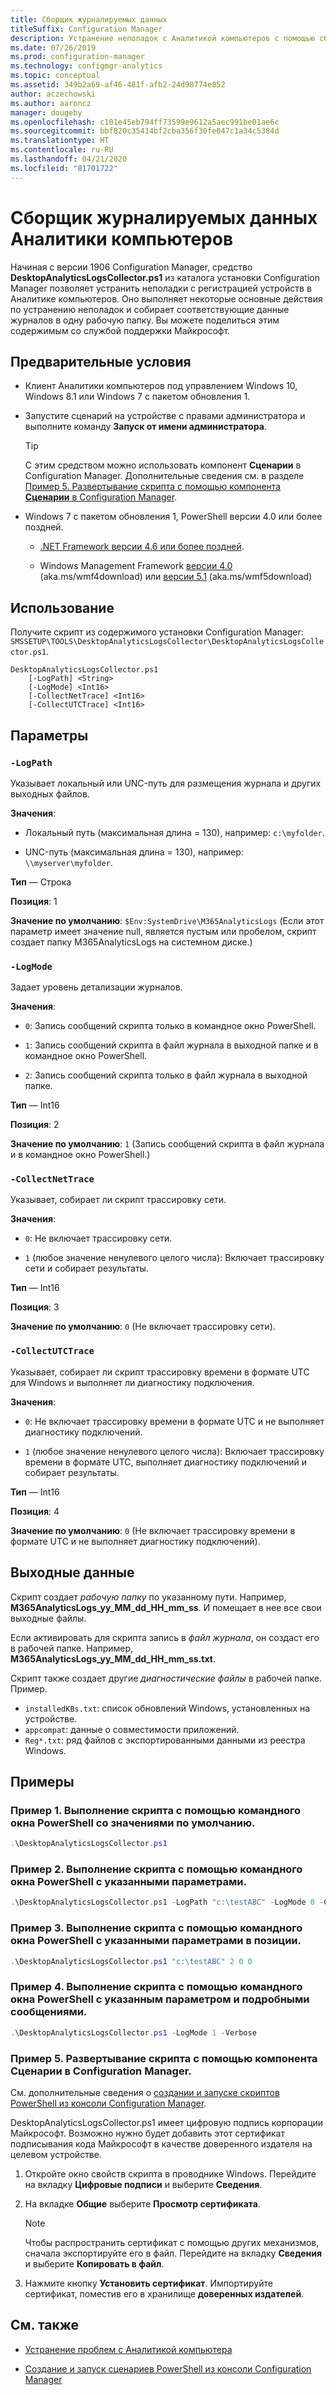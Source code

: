 ```yaml
---
title: Сборщик журналируемых данных
titleSuffix: Configuration Manager
description: Устранение неполадок с Аналитикой компьютеров с помощью сборщика журналируемых данных
ms.date: 07/26/2019
ms.prod: configuration-manager
ms.technology: configmgr-analytics
ms.topic: conceptual
ms.assetid: 349b2a69-af46-481f-afb2-24d98774e852
author: aczechowski
ms.author: aaroncz
manager: dougeby
ms.openlocfilehash: c101e45eb794ff73599e9612a5aec991be01ae6c
ms.sourcegitcommit: bbf820c35414bf2cba356f30fe047c1a34c5384d
ms.translationtype: HT
ms.contentlocale: ru-RU
ms.lasthandoff: 04/21/2020
ms.locfileid: "81701722"
---
```

# <a name="desktop-analytics-log-collector"></a>Сборщик журналируемых данных Аналитики компьютеров

Начиная с версии 1906 Configuration Manager, средство **DesktopAnalyticsLogsCollector.ps1** из каталога установки Configuration Manager позволяет устранить неполадки с регистрацией устройств в Аналитике компьютеров. Оно выполняет некоторые основные действия по устранению неполадок и собирает соответствующие данные журналов в одну рабочую папку. Вы можете поделиться этим содержимым со службой поддержки Майкрософт.


## <a name="prerequisites"></a>Предварительные условия

- Клиент Аналитики компьютеров под управлением Windows 10, Windows 8.1 или Windows 7 с пакетом обновления 1.

- Запустите сценарий на устройстве с правами администратора и выполните команду **Запуск от имени администратора**.

    > [!Tip]
    > С этим средством можно использовать компонент **Сценарии** в Configuration Manager. Дополнительные сведения см. в разделе [Пример 5. Развертывание скрипта с помощью компонента **Сценарии** в Configuration Manager](#bkmk_ex5).

- Windows 7 с пакетом обновления 1, PowerShell версии 4.0 или более поздней.
    - [.NET Framework версии 4.6 или более поздней](https://dotnet.microsoft.com/download/dotnet-framework).

    - Windows Management Framework [версии 4.0](https://support.microsoft.com/help/2819745) (aka.ms/wmf4download) или [версии 5.1](https://www.microsoft.com/download/details.aspx?id=54616) (aka.ms/wmf5download)

## <a name="usage"></a>Использование

Получите скрипт из содержимого установки Configuration Manager: `SMSSETUP\TOOLS\DesktopAnalyticsLogsCollector\DesktopAnalyticsLogsCollector.ps1`.

``` Syntax
DesktopAnalyticsLogsCollector.ps1
    [-LogPath] <String>
    [-LogMode] <Int16>
    [-CollectNetTrace] <Int16>
    [-CollectUTCTrace] <Int16>
```

## <a name="parameters"></a>Параметры

### `-LogPath`

Указывает локальный или UNC-путь для размещения журнала и других выходных файлов.

**Значения**:

- Локальный путь (максимальная длина = 130), например: `c:\myfolder`.

- UNC-путь (максимальная длина = 130), например: `\\myserver\myfolder`.

**Тип** — Строка

**Позиция**: 1

**Значение по умолчанию**: `$Env:SystemDrive\M365AnalyticsLogs` (Если этот параметр имеет значение null, является пустым или пробелом, скрипт создает папку M365AnalyticsLogs на системном диске.)

### `-LogMode`

Задает уровень детализации журналов.

**Значения**:

- `0`: Запись сообщений скрипта только в командное окно PowerShell.

- `1`: Запись сообщений скрипта в файл журнала в выходной папке и в командное окно PowerShell.

- `2`: Запись сообщений скрипта только в файл журнала в выходной папке.

**Тип** — Int16

**Позиция**: 2

**Значение по умолчанию**: `1` (Запись сообщений скрипта в файл журнала и в командное окно PowerShell.)

### `-CollectNetTrace`

Указывает, собирает ли скрипт трассировку сети.

**Значения**:

- `0`: Не включает трассировку сети.

- `1` (любое значение ненулевого целого числа): Включает трассировку сети и собирает результаты.

**Тип** — Int16

**Позиция**: 3

**Значение по умолчанию**: `0` (Не включает трассировку сети).

### `-CollectUTCTrace`

Указывает, собирает ли скрипт трассировку времени в формате UTC для Windows и выполняет ли диагностику подключения.

**Значения**:

- `0`: Не включает трассировку времени в формате UTC и не выполняет диагностику подключений.

- `1` (любое значение ненулевого целого числа): Включает трассировку времени в формате UTC, выполняет диагностику подключений и собирает результаты.

**Тип** — Int16

**Позиция**: 4

**Значение по умолчанию**: `0` (Не включает трассировку времени в формате UTC и не выполняет диагностику подключений).


## <a name="output"></a>Выходные данные

Скрипт создает *рабочую папку* по указанному пути. Например, **M365AnalyticsLogs_yy_MM_dd_HH_mm_ss**. И помещает в нее все свои выходные файлы.

Если активировать для скрипта запись в *файл журнала*, он создаст его в рабочей папке. Например, **M365AnalyticsLogs_yy_MM_dd_HH_mm_ss.txt**.

Скрипт также создает другие *диагностические файлы* в рабочей папке. Пример.

- `installedKBs.txt`: список обновлений Windows, установленных на устройстве.
- `appcompat`: данные о совместимости приложений.
- `Reg*.txt`: ряд файлов с экспортированными данными из реестра Windows.


## <a name="examples"></a>Примеры

### <a name="example-1-run-script-via-powershell-command-window-with-default-values"></a><a name="bkmk_ex1"></a> Пример 1. Выполнение скрипта с помощью командного окна PowerShell со значениями по умолчанию.

```PowerShell
.\DesktopAnalyticsLogsCollector.ps1
```

### <a name="example-2-run-script-via-powershell-command-window-with-specified-parameters"></a><a name="bkmk_ex2"></a> Пример 2. Выполнение скрипта с помощью командного окна PowerShell с указанными параметрами.

```PowerShell
.\DesktopAnalyticsLogsCollector.ps1 -LogPath "c:\testABC" -LogMode 0 -CollectNetTrace 0 -CollectUTCTrace 0
```

### <a name="example-3-run-script-via-powershell-command-window-with-specified-parameters-in-position"></a><a name="bkmk_ex3"></a> Пример 3. Выполнение скрипта с помощью командного окна PowerShell с указанными параметрами в позиции.

```PowerShell
.\DesktopAnalyticsLogsCollector.ps1 "c:\testABC" 2 0 0
```

### <a name="example-4-run-script-via-powershell-command-window-with-specified-parameter-and-verbose-messages"></a><a name="bkmk_ex4"></a> Пример 4. Выполнение скрипта с помощью командного окна PowerShell с указанным параметром и подробными сообщениями.

```PowerShell
.\DesktopAnalyticsLogsCollector.ps1 -LogMode 1 -Verbose
```

### <a name="example-5-deploy-script-via-configuration-manager-scripts"></a><a name="bkmk_ex5"></a> Пример 5. Развертывание скрипта с помощью компонента **Сценарии** в Configuration Manager.

См. дополнительные сведения о [создании и запуске скриптов PowerShell из консоли Configuration Manager](../apps/deploy-use/create-deploy-scripts.md).

DesktopAnalyticsLogsCollector.ps1 имеет цифровую подпись корпорации Майкрософт. Возможно нужно будет добавить этот сертификат подписывания кода Майкрософт в качестве доверенного издателя на целевом устройстве.

1. Откройте окно свойств скрипта в проводнике Windows. Перейдите на вкладку **Цифровые подписи** и выберите **Сведения**.

2. На вкладке **Общие** выберите **Просмотр сертификата**.

    > [!Note]
    > Чтобы распространить сертификат с помощью других механизмов, сначала экспортируйте его в файл. Перейдите на вкладку **Сведения** и выберите **Копировать в файл**.

3. Нажмите кнопку **Установить сертификат**. Импортируйте сертификат, поместив его в хранилище **доверенных издателей**.


## <a name="see-also"></a>См. также

- [Устранение проблем с Аналитикой компьютера](troubleshooting.md)

- [Создание и запуск сценариев PowerShell из консоли Configuration Manager](../apps/deploy-use/create-deploy-scripts.md)
